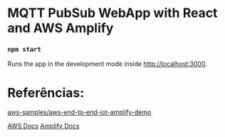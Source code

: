 # MQTT PubSub WebApp with React and AWS Amplify

### `npm start`

Runs the app in the development mode inside [http://localhost:3000](http://localhost:3000).

# Referências:

[aws-samples/aws-end-to-end-iot-amplify-demo](https://github.com/aws-samples/aws-end-to-end-iot-amplify-demo/tree/main)

[AWS Docs](https://docs.aws.amazon.com/iot/latest/developerguide/device-shadow-mqtt.html)
[Amplify Docs](https://docs.amplify.aws/lib/pubsub/getting-started/q/platform/js/)
